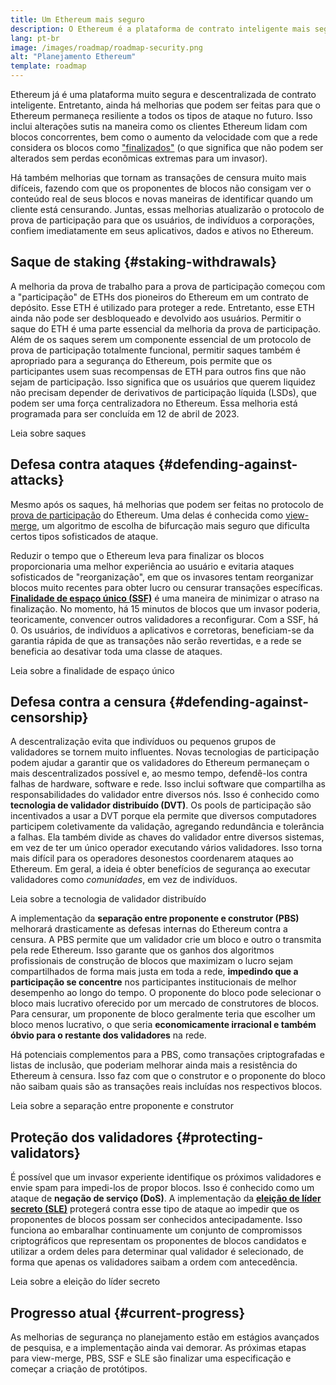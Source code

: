 ```yaml
---
title: Um Ethereum mais seguro
description: O Ethereum é a plataforma de contrato inteligente mais segura e descentralizada que existe. Entretanto, ainda existem melhorias que podem ser feitas para que o Ethereum permaneça resiliente a qualquer nível de ataque no futuro.
lang: pt-br
image: /images/roadmap/roadmap-security.png
alt: "Planejamento Ethereum"
template: roadmap
---
```


Ethereum já é uma plataforma muito segura e descentralizada de contrato inteligente. Entretanto, ainda há melhorias que podem ser feitas para que o Ethereum permaneça resiliente a todos os tipos de ataque no futuro. Isso inclui alterações sutis na maneira como os clientes Ethereum lidam com blocos concorrentes, bem como o aumento da velocidade com que a rede considera os blocos como ["finalizados"](/developers/docs/consensus-mechanisms/pos/#finality) (o que significa que não podem ser alterados sem perdas econômicas extremas para um invasor).

Há também melhorias que tornam as transações de censura muito mais difíceis, fazendo com que os proponentes de blocos não consigam ver o conteúdo real de seus blocos e novas maneiras de identificar quando um cliente está censurando. Juntas, essas melhorias atualizarão o protocolo de prova de participação para que os usuários, de indivíduos a corporações, confiem imediatamente em seus aplicativos, dados e ativos no Ethereum.

## Saque de staking {#staking-withdrawals}

A melhoria da prova de trabalho para a prova de participação começou com a "participação" de ETHs dos pioneiros do Ethereum em um contrato de depósito. Esse ETH é utilizado para proteger a rede. Entretanto, esse ETH ainda não pode ser desbloqueado e devolvido aos usuários. Permitir o saque do ETH é uma parte essencial da melhoria da prova de participação. Além de os saques serem um componente essencial de um protocolo de prova de participação totalmente funcional, permitir saques também é apropriado para a segurança do Ethereum, pois permite que os participantes usem suas recompensas de ETH para outros fins que não sejam de participação. Isso significa que os usuários que querem liquidez não precisam depender de derivativos de participação líquida (LSDs), que podem ser uma força centralizadora no Ethereum. Essa melhoria está programada para ser concluída em 12 de abril de 2023.

<ButtonLink variant="outline-color" href="/staking/withdrawals/">Leia sobre saques</ButtonLink>

## Defesa contra ataques {#defending-against-attacks}

Mesmo após os saques, há melhorias que podem ser feitas no protocolo de [prova de participação](/developers/docs/consensus-mechanisms/pos/) do Ethereum. Uma delas é conhecida como [view-merge](https://ethresear.ch/t/view-merge-as-a-replacement-for-proposer-boost/13739), um algoritmo de escolha de bifurcação mais seguro que dificulta certos tipos sofisticados de ataque.

Reduzir o tempo que o Ethereum leva para finalizar os blocos proporcionaria uma melhor experiência ao usuário e evitaria ataques sofisticados de "reorganização", em que os invasores tentam reorganizar blocos muito recentes para obter lucro ou censurar transações específicas. [**Finalidade de espaço único (SSF)**](/roadmap/single-slot-finality/) é uma maneira de minimizar o atraso na finalização. No momento, há 15 minutos de blocos que um invasor poderia, teoricamente, convencer outros validadores a reconfigurar. Com a SSF, há 0. Os usuários, de indivíduos a aplicativos e corretoras, beneficiam-se da garantia rápida de que as transações não serão revertidas, e a rede se beneficia ao desativar toda uma classe de ataques.

<ButtonLink variant="outline-color" href="/roadmap/single-slot-finality/">Leia sobre a finalidade de espaço único</ButtonLink>

## Defesa contra a censura {#defending-against-censorship}

A descentralização evita que indivíduos ou pequenos grupos de validadores se tornem muito influentes. Novas tecnologias de participação podem ajudar a garantir que os validadores do Ethereum permaneçam o mais descentralizados possível e, ao mesmo tempo, defendê-los contra falhas de hardware, software e rede. Isso inclui software que compartilha as responsabilidades do validador entre diversos nós. Isso é conhecido como **tecnologia de validador distribuído (DVT)**. Os pools de participação são incentivados a usar a DVT porque ela permite que diversos computadores participem coletivamente da validação, agregando redundância e tolerância a falhas. Ela também divide as chaves do validador entre diversos sistemas, em vez de ter um único operador executando vários validadores. Isso torna mais difícil para os operadores desonestos coordenarem ataques ao Ethereum. Em geral, a ideia é obter benefícios de segurança ao executar validadores como _comunidades_, em vez de indivíduos.

<ButtonLink variant="outline-color" href="/staking/dvt/">Leia sobre a tecnologia de validador distribuído</ButtonLink>

A implementação da **separação entre proponente e construtor (PBS)** melhorará drasticamente as defesas internas do Ethereum contra a censura. A PBS permite que um validador crie um bloco e outro o transmita pela rede Ethereum. Isso garante que os ganhos dos algoritmos profissionais de construção de blocos que maximizam o lucro sejam compartilhados de forma mais justa em toda a rede, **impedindo que a participação se concentre** nos participantes institucionais de melhor desempenho ao longo do tempo. O proponente do bloco pode selecionar o bloco mais lucrativo oferecido por um mercado de construtores de blocos. Para censurar, um proponente de bloco geralmente teria que escolher um bloco menos lucrativo, o que seria **economicamente irracional e também óbvio para o restante dos validadores** na rede.

Há potenciais complementos para a PBS, como transações criptografadas e listas de inclusão, que poderiam melhorar ainda mais a resistência do Ethereum à censura. Isso faz com que o construtor e o proponente do bloco não saibam quais são as transações reais incluídas nos respectivos blocos.

<ButtonLink variant="outline-color" href="/roadmap/pbs/">Leia sobre a separação entre proponente e construtor</ButtonLink>

## Proteção dos validadores {#protecting-validators}

É possível que um invasor experiente identifique os próximos validadores e envie spam para impedi-los de propor blocos. Isso é conhecido como um ataque de **negação de serviço (DoS)**. A implementação da [**eleição de líder secreto (SLE)**](/roadmap/secret-leader-election) protegerá contra esse tipo de ataque ao impedir que os proponentes de blocos possam ser conhecidos antecipadamente. Isso funciona ao embaralhar continuamente um conjunto de compromissos criptográficos que representam os proponentes de blocos candidatos e utilizar a ordem deles para determinar qual validador é selecionado, de forma que apenas os validadores saibam a ordem com antecedência.

<ButtonLink variant="outline-color" href="/roadmap/secret-leader-election">Leia sobre a eleição do líder secreto</ButtonLink>

## Progresso atual {#current-progress}

As melhorias de segurança no planejamento estão em estágios avançados de pesquisa, e a implementação ainda vai demorar. As próximas etapas para view-merge, PBS, SSF e SLE são finalizar uma especificação e começar a criação de protótipos.
